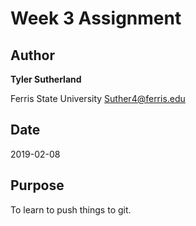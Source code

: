# Week 3 Assignment

## Author

**Tyler Sutherland**

Ferris State University
[Suther4@ferris.edu](mailto:Suthert4@ferris.edu)

## Date
2019-02-08

## Purpose 
To learn to push things to git.